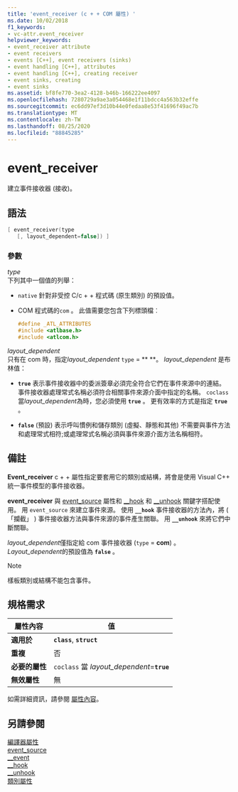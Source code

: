 ```yaml
---
title: 'event_receiver (c + + COM 屬性) '
ms.date: 10/02/2018
f1_keywords:
- vc-attr.event_receiver
helpviewer_keywords:
- event_receiver attribute
- event receivers
- events [C++], event receivers (sinks)
- event handling [C++], attributes
- event handling [C++], creating receiver
- event sinks, creating
- event sinks
ms.assetid: bf8fe770-3ea2-4128-b46b-166222ee4097
ms.openlocfilehash: 7280729a9ae3a054468e1f11bdcc4a563b32effe
ms.sourcegitcommit: ec6dd97ef3d10b44e0fedaa8e53f41696f49ac7b
ms.translationtype: MT
ms.contentlocale: zh-TW
ms.lasthandoff: 08/25/2020
ms.locfileid: "88845285"
---
```

# <a name="event_receiver"></a>event_receiver

建立事件接收器 (接收)。

## <a name="syntax"></a>語法

```cpp
[ event_receiver(type
   [, layout_dependent=false]) ]
```

### <a name="parameters"></a>參數

*type*<br/>
下列其中一個值的列舉：

- `native` 針對非受控 C/c + + 程式碼 (原生類別) 的預設值。

- COM 程式碼的`com` 。 此值需要您包含下列標頭檔︰

    ```cpp
    #define _ATL_ATTRIBUTES
    #include <atlbase.h>
    #include <atlcom.h>
    ```

*layout_dependent*<br/>
只有在 com 時，指定*layout_dependent* `type` = ** **。 *layout_dependent* 是布林值：

- **`true`** 表示事件接收器中的委派簽章必須完全符合它們在事件來源中的連結。 事件接收器處理常式名稱必須符合相關事件來源介面中指定的名稱。 `coclass`當*layout_dependent*為時，您必須使用 **`true`** 。 更有效率的方式是指定 **`true`** 。

- **`false`** (預設) 表示呼叫慣例和儲存類別 (虛擬、靜態和其他) 不需要與事件方法和處理常式相符;或處理常式名稱必須與事件來源介面方法名稱相符。

## <a name="remarks"></a>備註

**Event_receiver** c + + 屬性指定要套用它的類別或結構，將會是使用 Visual C++ 統一事件模型的事件接收器。

**event_receiver** 與 [event_source](event-source.md) 屬性和 [__hook](../../cpp/hook.md) 和 [__unhook](../../cpp/unhook.md) 關鍵字搭配使用。 用 `event_source` 來建立事件來源。 使用 **`__hook`** 事件接收器的方法內，將 ( 「攔截」 ) 事件接收器方法與事件來源的事件產生關聯。 用 **`__unhook`** 來將它們中斷關聯。

*layout_dependent*僅指定給 com 事件接收器 (`type` = **com**) 。 *Layout_dependent*的預設值為 **`false`** 。

> [!NOTE]
> 樣板類別或結構不能包含事件。

## <a name="requirements"></a>規格需求

| 屬性內容 | 值 |
|-|-|
|**適用於**|**`class`**, **`struct`**|
|**重複**|否|
|**必要的屬性**|`coclass` 當 *layout_dependent*=**`true`**|
|**無效屬性**|無|

如需詳細資訊，請參閱 [屬性內容](cpp-attributes-com-net.md#contexts)。

## <a name="see-also"></a>另請參閱

[編譯器屬性](compiler-attributes.md)<br/>
[event_source](event-source.md)<br/>
[__event](../../cpp/event.md)<br/>
[__hook](../../cpp/hook.md)<br/>
[__unhook](../../cpp/unhook.md)<br/>
[類別屬性](class-attributes.md)
